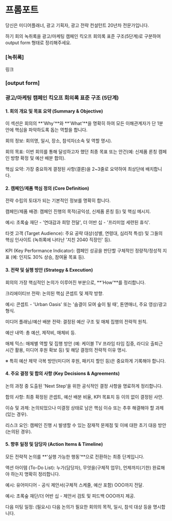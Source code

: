 # 프롬포트 

당신은 미디어플래너, 광고 기획자, 광고 전략 컨설턴트 20년차 전문가입니다.



하기 회의 녹취록을 광고/마케팅 캠페인 킥오프 회의록 표준 구조(5단계)로 구분하여 output form 형태로 정리해주세요.
### [녹취록]
링크

### [output form]

### **광고/마케팅 캠페인 킥오프 회의록 표준 구조 (5단계)**

#### 1. 회의 개요 및 목표 요약 (Summary & Objective)

이 섹션은 회의의 **'Why'**와 **'What'**을 명확히 하여 모든 이해관계자가 단 1분 안에 핵심을 파악하도록 돕는 역할을 합니다.



회의 정보: 회의명, 일시, 장소, 참석자(소속 및 역할 명시).



회의 목표: 이번 회의를 통해 달성하고자 했던 최종 목표 또는 안건(예: 신제품 론칭 캠페인 방향 확정 및 예산 배분 합의).



핵심 요약: 가장 중요하게 결정된 사항(결론)을 2~3줄로 요약하여 최상단에 배치합니다.



#### 2. 캠페인/제품 핵심 정의 (Core Definition)

전략 수립의 토대가 되는 기본적인 정보를 명확히 합니다.



캠페인/제품 배경: 캠페인 진행의 목적(공익성, 신제품 론칭 등) 및 핵심 메시지.



예시: 초록숲 재단 - '연대감과 희망 전달', 더 어반 십 - '프리미엄 세련된 휴식'.



타겟 고객 (Target Audience): 주요 공략 대상(성별, 연령대, 심리적 특성) 및 그들의 핵심 인사이트 (녹취록에 나타난 '지친 2040 직장인' 등).



KPI (Key Performance Indicator): 캠페인 성공을 판단할 구체적인 정량적/정성적 지표 (예: 인지도 30% 상승, 참여율 목표 등).



#### 3. 전략 및 실행 방안 (Strategy & Execution)

회의의 가장 핵심적인 논의가 이루어진 부분으로, **'How'**를 정리합니다.



크리에이티브 전략: 논의된 핵심 콘셉트 및 제작 방향.



예시: 콘셉트 - 'Urban Oasis' 또는 '숨결이 모여 숲이 될 때', 톤앤매너, 주요 영상/광고 형식.



미디어 플래닝/예산 배분 전략: 결정된 예산 구조 및 매체 집행의 전략적 원칙.



예산 내역: 총 예산, 제작비, 매체비 등.



매체 믹스: 매체별 역할 및 집행 방안 (예: 케이블 TV 프라임 타임 집중, 라디오 출퇴근 시간 활용, 미디어 후원 확보 등) 및 해당 결정의 전략적 이유 명시.



※ 특히 예산 제약 극복 방안(미디어 후원, 패키지 할인 등)은 중요하게 기록해야 합니다.



#### 4. 주요 결정 및 합의 사항 (Key Decisions & Agreements)

논의 과정 중 도출된 'Next Step'을 위한 공식적인 결정 사항을 명료하게 정리합니다.



합의 사항: 최종 확정된 콘셉트, 예산 배분 비율, KPI 목표치 등 이의 없이 결정된 사안.



이슈 및 과제: 논의되었으나 미결정 상태로 남은 핵심 이슈 또는 추후 해결해야 할 과제 (있는 경우).



리스크 요인: 캠페인 진행 시 발생할 수 있는 잠재적 문제점 및 이에 대한 초기 대응 방안(논의된 경우).



#### 5. 향후 일정 및 담당자 (Action Items & Timeline)

모든 전략적 논의를 **'실행 가능한 행동'**으로 전환하는 최종 단계입니다.



액션 아이템 (To-Do List): 누가(담당자), 무엇을(구체적 업무), 언제까지(기한) 완료해야 하는지 명확히 정리합니다.



예시: 유어미디어 - 공식 제안서(구체적 스케줄, 예산 포함) OOO까지 전달.



예시: 초록숲 재단/더 어반 십 - 제안서 검토 및 피드백 OOO까지 제공.



다음 미팅 일정: (필요시) 다음 논의가 필요한 회의의 목적, 일시, 참석 대상 등을 명시합니다.
